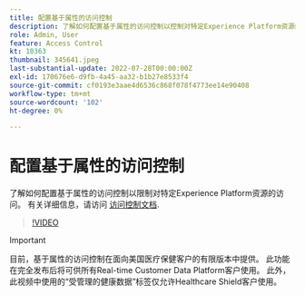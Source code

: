 ```yaml
---
title: 配置基于属性的访问控制
description: 了解如何配置基于属性的访问控制以控制对特定Experience Platform资源的访问。
role: Admin, User
feature: Access Control
kt: 10363
thumbnail: 345641.jpeg
last-substantial-update: 2022-07-28T00:00:00Z
exl-id: 170676e6-d9fb-4a45-aa32-b1b27e8533f4
source-git-commit: cf0193e3aae4d6536c868f078f4773ee14e90408
workflow-type: tm+mt
source-wordcount: '102'
ht-degree: 0%

---
```


# 配置基于属性的访问控制

了解如何配置基于属性的访问控制以限制对特定Experience Platform资源的访问。 有关详细信息，请访问 [访问控制文档](https://experienceleague.adobe.com/docs/experience-platform/access-control/abac/overview.html).

>[!VIDEO](https://video.tv.adobe.com/v/345641?quality=12&learn=on)

>[!IMPORTANT]
>
> 目前，基于属性的访问控制在面向美国医疗保健客户的有限版本中提供。 此功能在完全发布后将可供所有Real-time Customer Data Platform客户使用。 此外，此视频中使用的“受管理的健康数据”标签仅允许Healthcare Shield客户使用。
